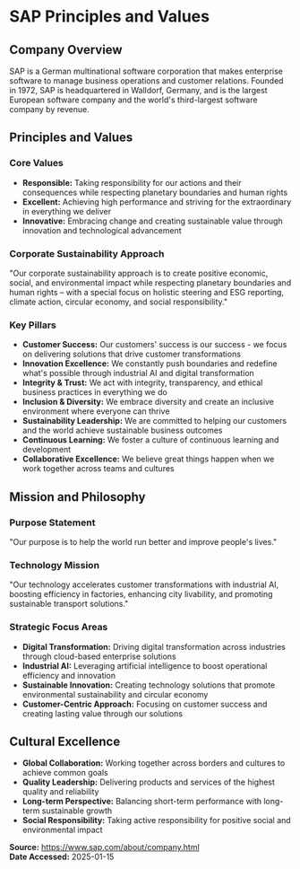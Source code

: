 # SAP Principles and Values

## Company Overview
SAP is a German multinational software corporation that makes enterprise software to manage business operations and customer relations. Founded in 1972, SAP is headquartered in Walldorf, Germany, and is the largest European software company and the world's third-largest software company by revenue.

## Principles and Values

### Core Values
- **Responsible:** Taking responsibility for our actions and their consequences while respecting planetary boundaries and human rights
- **Excellent:** Achieving high performance and striving for the extraordinary in everything we deliver
- **Innovative:** Embracing change and creating sustainable value through innovation and technological advancement

### Corporate Sustainability Approach
"Our corporate sustainability approach is to create positive economic, social, and environmental impact while respecting planetary boundaries and human rights – with a special focus on holistic steering and ESG reporting, climate action, circular economy, and social responsibility."

### Key Pillars
- **Customer Success:** Our customers' success is our success - we focus on delivering solutions that drive customer transformations
- **Innovation Excellence:** We constantly push boundaries and redefine what's possible through industrial AI and digital transformation
- **Integrity & Trust:** We act with integrity, transparency, and ethical business practices in everything we do
- **Inclusion & Diversity:** We embrace diversity and create an inclusive environment where everyone can thrive
- **Sustainability Leadership:** We are committed to helping our customers and the world achieve sustainable business outcomes
- **Continuous Learning:** We foster a culture of continuous learning and development
- **Collaborative Excellence:** We believe great things happen when we work together across teams and cultures

## Mission and Philosophy

### Purpose Statement
"Our purpose is to help the world run better and improve people's lives."

### Technology Mission
"Our technology accelerates customer transformations with industrial AI, boosting efficiency in factories, enhancing city livability, and promoting sustainable transport solutions."

### Strategic Focus Areas
- **Digital Transformation:** Driving digital transformation across industries through cloud-based enterprise solutions
- **Industrial AI:** Leveraging artificial intelligence to boost operational efficiency and innovation
- **Sustainable Innovation:** Creating technology solutions that promote environmental sustainability and circular economy
- **Customer-Centric Approach:** Focusing on customer success and creating lasting value through our solutions

## Cultural Excellence
- **Global Collaboration:** Working together across borders and cultures to achieve common goals
- **Quality Leadership:** Delivering products and services of the highest quality and reliability
- **Long-term Perspective:** Balancing short-term performance with long-term sustainable growth
- **Social Responsibility:** Taking active responsibility for positive social and environmental impact

**Source:** https://www.sap.com/about/company.html  
**Date Accessed:** 2025-01-15